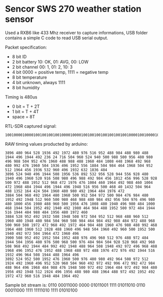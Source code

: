 Sencor SWS 270 weather station sensor
===

Used a RXB6 like 433 Mhz receiver to capture informations, USB folder contains a simple C code to read USB serial output.

Packet specification:
* 8 bit ID
* 2 bit battery 10: OK, 01: AVG, 00: LOW
* 2 bit channel 00: 1, 01: 2, 10: 3
* 4 bit 0000 = positive temp, 1111 = negative temp
* 8 bit temperature
* 4 bit unknown, always 1111
* 8 bit humidity

Timing is 480us
* 0 bit = T + 2T
* 1 bit = T + 4T
* space = 8T

RTL-SDR captured signal:
```
10010000100001001001001001000010000100100100100100100100100001001000010000100001000010010010000100001000010000100100100001000010010000100100100000000
```

RAW timing values producted by arduino:
```
3896 480 964 528 1936 492 1972 480 976 516 952 488 984 488 980 488 1944 496 1944 492 236 24 716 504 960 524 940 500 988 500 956 480 980 496 988 504 952 476 1960 488 988 488 1960 484 1008 448 1968 492 968 480 992 476 1960 504 1936 496 1952 556 1884 504 984 464 1968 504 952 512 1964 456 1936 532 960 496 1932 632 1836 484 
3896 524 948 496 1944 508 1956 536 892 532 956 528 944 556 928 480 1940 496 1960 520 916 508 980 496 988 492 984 456 1012 456 996 528 928 500 972 488 1952 512 968 472 1976 476 1004 460 1964 492 988 460 1004 472 1968 484 1944 496 1944 496 1948 516 956 500 468 40 1432 504 964 488 1352 164 424 504 1960 480 980 492 1964 484 1976 472 
3884 504 968 492 1964 480 1960 500 952 504 972 500 984 476 984 480 1952 492 1948 512 960 500 980 468 988 480 984 492 956 504 976 496 980 480 1000 456 1980 488 960 500 1956 476 1008 480 1940 496 980 484 1000 468 1944 504 1952 492 1940 492 1980 464 984 488 1952 500 972 484 1944 516 1944 484 988 484 1956 480 1972 460 
3884 528 952 492 1932 508 1948 508 972 504 952 512 968 488 960 512 1960 480 1948 480 984 504 960 508 984 464 984 492 988 484 972 488 968 500 960 508 1972 472 968 492 1972 464 984 488 1960 476 988 488 992 468 1964 488 1960 512 1928 488 1960 496 948 504 1960 492 960 500 1952 500 1940 492 972 504 1964 472 1960 496 
3900 508 952 492 1952 504 1952 488 976 496 960 512 976 488 972 484 1944 504 1956 480 976 500 968 500 976 484 984 504 928 528 968 492 968 508 968 492 1944 484 992 492 1948 488 964 508 1948 492 972 496 968 488 1968 496 1952 476 1952 488 1968 488 972 488 1976 472 976 492 1944 516 1932 496 964 508 1944 488 1964 496 
3892 524 952 500 1952 476 1960 500 976 480 980 492 964 508 972 512 1924 492 1960 496 952 520 960 504 960 492 972 492 996 472 992 472 984 488 964 496 1968 484 988 476 1948 500 972 492 1964 484 972 492 984 480 1956 492 1948 512 1924 496 1956 488 980 488 1964 488 972 492 1952 492 1972 472 960 516 1948 484 1964 492 
```

Sample bit stream is:
	0110 00011000 0000 01011001 1111 01011010
	0110 00011000 1111 11111010 1111 01010100
